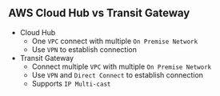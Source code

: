 ## AWS Cloud Hub vs Transit Gateway

- Cloud Hub
  - One `VPC` connect with multiple `On Premise Network`
  - Use `VPN` to establish connection
- Transit Gateway
  - Connect multiple `VPC` with multiple `On Premise Network`
  - Use `VPN` and `Direct Connect` to establish connection
  - Supports `IP Multi-cast`
